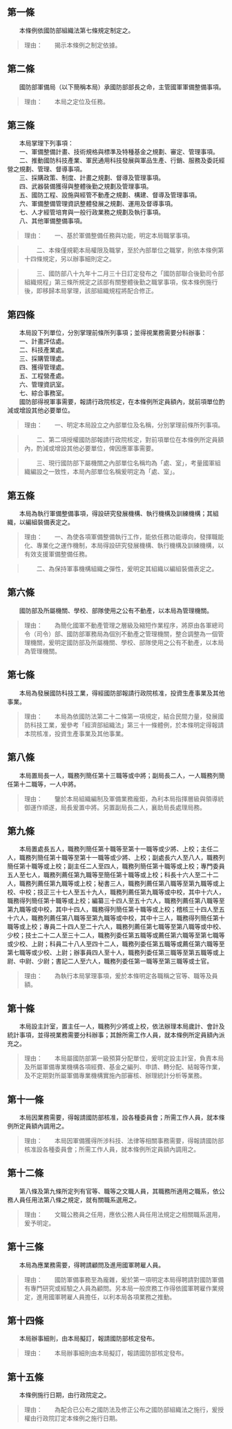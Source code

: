 第一條 
-------
　　本條例依國防部組織法第七條規定制定之。  
> 理由：　　揭示本條例之制定依據。



第二條 
-------
　　國防部軍備局（以下簡稱本局）承國防部部長之命，主管國軍軍備整備事項。  
> 理由：　　本局之定位及任務。



第三條 
-------
　　本局掌理下列事項：  
　　一、軍備整備計畫、技術規格與標準及特種基金之規劃、審定、管理事項。  
　　二、推動國防科技產業、軍民通用科技發展與軍品生產、行銷、服務及委託經營之規劃、管理、督導事項。  
　　三、採購政策、制度、計畫之規劃、督導及管理事項。  
　　四、武器裝備獲得與整體後勤之規劃及管理事項。  
　　五、國防工程、設施與經管不動產之規劃、構建、督導及管理事項。  
　　六、軍備整備管理資訊整體發展之規劃、運用及督導事項。  
　　七、人才經管培育與一般行政業務之規劃及執行事項。  
　　八、其他軍備整備事項。  
> 理由：　　一、基於軍備整備任務與功能，明定本局職掌事項。

> 　　二、本條僅規範本局權限及職掌，至於內部單位之職掌，則依本條例第十四條規定，另以辦事細則定之。

> 　　三、國防部八十九年十二月三十日訂定發布之「國防部聯合後勤司令部組織規程」第三條所規定之該部有關整體後勤之職掌事項，俟本條例施行後，即移歸本局掌理，該部組織規程將配合修正。



第四條 
-------
　　本局設下列單位，分別掌理前條所列事項；並得視業務需要分科辦事：  
　　一、計畫評估處。  
　　二、科技產業處。  
　　三、採購管理處。  
　　四、獲得管理處。  
　　五、工程營產處。  
　　六、管理資訊室。  
　　七、綜合事務室。  
　　國防部得視軍事需要，報請行政院核定，在本條例所定員額內，就前項單位酌減或增設其他必要單位。  
> 理由：　　一、明定本局設立之內部單位及名稱，分別掌理前條所列事項。

> 　　二、第二項授權國防部報請行政院核定，對前項單位在本條例所定員額內，酌減或增設其他必要單位，俾因應軍事需要。

> 　　三、現行國防部下屬機關之內部單位名稱均為「處、室」，考量國軍組織編設之一致性，本局內部單位名稱爰明定為「處、室」。



第五條 
-------
　　本局為執行軍備整備事項，得設研究發展機構、執行機構及訓練機構；其組織，以編組裝備表定之。  
> 理由：　　一、為使各項軍備整備執行工作，能依任務功能導向，發揮職能化、專業化之運作機制，本局得設研究發展機構、執行機構及訓練機構，以有效支援軍備整備任務。

> 　　二、為保持軍事機構組織之彈性，爰明定其組織以編組裝備表定之。



第六條 
-------
　　國防部及所屬機關、學校、部隊使用之公有不動產，以本局為管理機關。  
> 理由：　　為簡化國軍不動產管理之層級及縮短作業程序，將原由各軍總司令（司令）部、國防部軍務局為個別不動產之管理機關，整合調整為一個管理機關，爰明定國防部及所屬機關、學校、部隊使用之公有不動產，以本局為管理機關。



第七條 
-------
　　本局為發展國防科技工業，得經國防部報請行政院核准，投資生產事業及其他事業。  
> 理由：　　本局為依國防法第二十二條第一項規定，結合民間力量，發展國防科技工業，爰參考「經濟部組織法」第三十一條體例，於本條明定得報請本院核准，投資生產事業及其他事業。



第八條 
-------
　　本局置局長一人，職務列簡任第十三職等或中將；副局長二人，一人職務列簡任第十二職等，一人中將。  
> 理由：　　鑒於本局組織編制及軍備業務龐鉅，為利本局指揮層級與領導統御運作順遂，局長爰置中將。另置副局長二人，襄助局長處理局務。



第九條 
-------
　　本局置處長五人，職務列簡任第十職等至第十一職等或少將、上校；主任二人，職務列簡任第十職等至第十一職等或少將、上校；副處長六人至八人，職務列簡任第十職等或上校；副主任二人至四人，職務列簡任第十職等或上校；專門委員五人至七人，職務列薦任第九職等至簡任第十職等或上校；科長十六人至二十二人，職務列薦任第九職等或上校；秘書三人，職務列薦任第八職等至第九職等或上校、中校；技正三十七人至五十九人，職務列薦任第九職等或中校，其中十六人，職務得列簡任第十職等或上校；編纂三十四人至五十六人，職務列薦任第八職等至第九職等或中校，其中十四人，職務得列簡任第十職等或上校；稽核三十四人至五十六人，職務列薦任第八職等至第九職等或中校，其中十三人，職務得列簡任第十職等或上校；專員二十四人至二十六人，職務列薦任第七職等至第八職等或中校、少校；技士二十二人至三十二人，職務列委任第五職等或薦任第六職等至第七職等或少校、上尉；科員二十八人至四十二人，職務列委任第五職等或薦任第六職等至第七職等或少校、上尉；辦事員四人至十人，職務列委任第三職等至第五職等或上尉、中尉、少尉；書記二人至六人，職務列委任第一職等至第三職等或士官。  
> 理由：　　為執行本局掌理事項，爰於本條明定各職稱之官等、職等及員額。



第十條 
-------
　　本局設主計室，置主任一人，職務列少將或上校，依法辦理本局歲計、會計及統計事項，並得視業務需要分科辦事；其餘所需工作人員，就本條例所定員額內派充之。  
> 理由：　　本局屬國防部第一級預算分配單位，爰明定設主計室，負責本局及所屬軍備專業機構各項經費、基金之編列、申請、轉分配、結報等作業，及不定期對所屬軍備專業機構實施內部審核、辦理統計分析等業務。



第十一條 
---------
　　本局因業務需要，得報請國防部核准，設各種委員會；所需工作人員，就本條例所定員額內調用之。  
> 理由：　　本局因軍備獲得所涉科技、法律等相關事務需要，得報請國防部核准設各種委員會；所需工作人員，就本條例所定員額內調用之。



第十二條 
---------
　　第八條及第九條所定列有官等、職等之文職人員，其職務所適用之職系，依公務人員任用法第八條之規定，就有關職系選用之。  
> 理由：　　文職公務員之任用，應依公務人員任用法規定之相關職系選用，爰予明定。



第十三條 
---------
　　本局為應業務需要，得聘請顧問及進用國軍聘雇人員。  
> 理由：　　國防軍備事務至為龐雜，爰於第一項明定本局得聘請對國防軍備有專門研究或經驗之人員為顧問。另本局一般庶務工作得依國軍聘雇作業規定，進用國軍聘雇人員擔任，以利本局各項業務之推動。



第十四條 
---------
　　本局辦事細則，由本局擬訂，報請國防部核定發布。  
> 理由：　　本局辦事細則由本局擬訂，報請國防部核定發布。



第十五條 
---------
　　本條例施行日期，由行政院定之。  
> 理由：　　為配合已公布之國防法及修正公布之國防部組織法之施行，爰授權由行政院訂定本條例之施行日期。